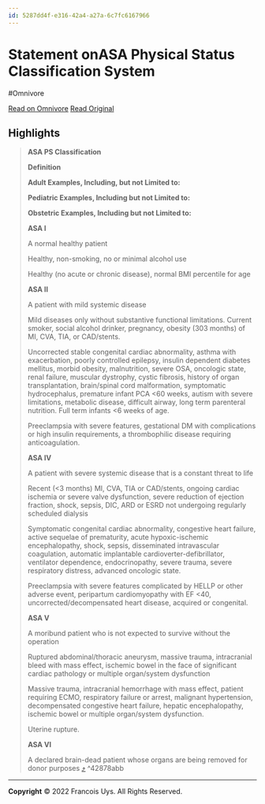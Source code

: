 ```yaml
---
id: 5287dd4f-e316-42a4-a27a-6c7fc6167966
---
```


# Statement on ​ASA Physical Status Classification System
#Omnivore

[Read on Omnivore](https://omnivore.app/me/https-www-asahq-org-standards-and-practice-parameters-statement--191954f1985)
[Read Original](https://www.asahq.org/standards-and-practice-parameters/statement-on-asa-physical-status-classification-system)

## Highlights

> **ASA PS Classification**
> 
> **Definition**
> 
> **Adult Examples, Including, but not Limited to:**
> 
> **Pediatric Examples, Including but not Limited to:**
> 
> **Obstetric Examples, Including but not Limited to:**
> 
> **ASA I**
> 
> A normal healthy patient
> 
> Healthy, non-smoking, no or minimal alcohol use
> 
> Healthy (no acute or chronic disease), normal BMI percentile for age
> 
> **ASA II**
> 
> A patient with mild systemic disease
> 
> Mild diseases only without substantive functional limitations. Current smoker, social alcohol drinker, pregnancy, obesity (303 months) of MI, CVA, TIA, or CAD/stents. 
> 
> Uncorrected stable congenital cardiac abnormality, asthma with exacerbation, poorly controlled epilepsy, insulin dependent diabetes mellitus, morbid obesity, malnutrition, severe OSA, oncologic state, renal failure, muscular dystrophy, cystic fibrosis, history of organ transplantation, brain/spinal cord malformation, symptomatic hydrocephalus, premature infant PCA <60 weeks, autism with severe limitations, metabolic disease, difficult airway, long term parenteral nutrition. Full term infants <6 weeks of age.
> 
> Preeclampsia with severe features, gestational DM with complications or high insulin requirements, a thrombophilic disease requiring anticoagulation.
> 
> **ASA IV**
> 
> A patient with severe systemic disease that is a constant threat to life
> 
> Recent (<3 months) MI, CVA, TIA or CAD/stents, ongoing cardiac ischemia or severe valve dysfunction, severe reduction of ejection fraction, shock, sepsis, DIC, ARD or ESRD not undergoing regularly scheduled dialysis
> 
> Symptomatic congenital cardiac abnormality, congestive heart failure, active sequelae of prematurity, acute hypoxic-ischemic encephalopathy, shock, sepsis, disseminated intravascular coagulation, automatic implantable cardioverter-defibrillator, ventilator dependence, endocrinopathy, severe trauma, severe respiratory distress, advanced oncologic state. 
> 
> Preeclampsia with severe features complicated by HELLP or other adverse event, peripartum cardiomyopathy with EF <40, uncorrected/decompensated heart disease, acquired or congenital. 
> 
> **ASA V**
> 
> A moribund patient who is not expected to survive without the operation
> 
> Ruptured abdominal/thoracic aneurysm, massive trauma, intracranial bleed with mass effect, ischemic bowel in the face of significant cardiac pathology or multiple organ/system dysfunction
> 
> Massive trauma, intracranial hemorrhage with mass effect, patient requiring ECMO, respiratory failure or arrest, malignant hypertension, decompensated congestive heart failure, hepatic encephalopathy, ischemic bowel or multiple organ/system dysfunction.
> 
> Uterine rupture.
> 
> **ASA VI** 
> 
> A declared brain-dead patient whose organs are being removed for donor purposes [⤴️](https://omnivore.app/me/https-www-asahq-org-standards-and-practice-parameters-statement--191954f1985#42878abb-dc78-4b82-8709-e5a5a41120e2)  ^42878abb



---

**Copyright**
© 2022 Francois Uys. All Rights Reserved.
